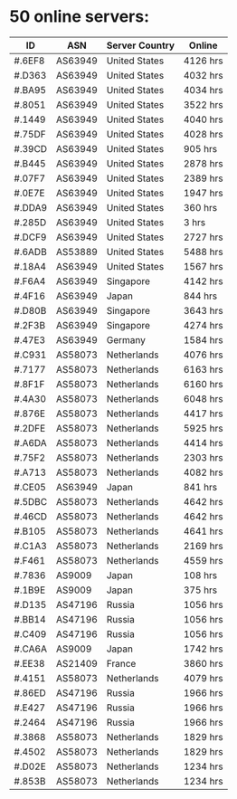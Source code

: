 # 50 online servers:

| ID | ASN | Server Country | Online |
| ------ | ------ | ------ | ------ |
| #.6EF8 | AS63949 | United States | 4126 hrs |
| #.D363 | AS63949 | United States | 4032 hrs |
| #.BA95 | AS63949 | United States | 4034 hrs |
| #.8051 | AS63949 | United States | 3522 hrs |
| #.1449 | AS63949 | United States | 4040 hrs |
| #.75DF | AS63949 | United States | 4028 hrs |
| #.39CD | AS63949 | United States | 905 hrs |
| #.B445 | AS63949 | United States | 2878 hrs |
| #.07F7 | AS63949 | United States | 2389 hrs |
| #.0E7E | AS63949 | United States | 1947 hrs |
| #.DDA9 | AS63949 | United States | 360 hrs |
| #.285D | AS63949 | United States | 3 hrs |
| #.DCF9 | AS63949 | United States | 2727 hrs |
| #.6ADB | AS53889 | United States | 5488 hrs |
| #.18A4 | AS63949 | United States | 1567 hrs |
| #.F6A4 | AS63949 | Singapore | 4142 hrs |
| #.4F16 | AS63949 | Japan | 844 hrs |
| #.D80B | AS63949 | Singapore | 3643 hrs |
| #.2F3B | AS63949 | Singapore | 4274 hrs |
| #.47E3 | AS63949 | Germany | 1584 hrs |
| #.C931 | AS58073 | Netherlands | 4076 hrs |
| #.7177 | AS58073 | Netherlands | 6163 hrs |
| #.8F1F | AS58073 | Netherlands | 6160 hrs |
| #.4A30 | AS58073 | Netherlands | 6048 hrs |
| #.876E | AS58073 | Netherlands | 4417 hrs |
| #.2DFE | AS58073 | Netherlands | 5925 hrs |
| #.A6DA | AS58073 | Netherlands | 4414 hrs |
| #.75F2 | AS58073 | Netherlands | 2303 hrs |
| #.A713 | AS58073 | Netherlands | 4082 hrs |
| #.CE05 | AS63949 | Japan | 841 hrs |
| #.5DBC | AS58073 | Netherlands | 4642 hrs |
| #.46CD | AS58073 | Netherlands | 4642 hrs |
| #.B105 | AS58073 | Netherlands | 4641 hrs |
| #.C1A3 | AS58073 | Netherlands | 2169 hrs |
| #.F461 | AS58073 | Netherlands | 4559 hrs |
| #.7836 | AS9009 | Japan | 108 hrs |
| #.1B9E | AS9009 | Japan | 375 hrs |
| #.D135 | AS47196 | Russia | 1056 hrs |
| #.BB14 | AS47196 | Russia | 1056 hrs |
| #.C409 | AS47196 | Russia | 1056 hrs |
| #.CA6A | AS9009 | Japan | 1742 hrs |
| #.EE38 | AS21409 | France | 3860 hrs |
| #.4151 | AS58073 | Netherlands | 4079 hrs |
| #.86ED | AS47196 | Russia | 1966 hrs |
| #.E427 | AS47196 | Russia | 1966 hrs |
| #.2464 | AS47196 | Russia | 1966 hrs |
| #.3868 | AS58073 | Netherlands | 1829 hrs |
| #.4502 | AS58073 | Netherlands | 1829 hrs |
| #.D02E | AS58073 | Netherlands | 1234 hrs |
| #.853B | AS58073 | Netherlands | 1234 hrs |

